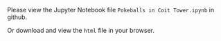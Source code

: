 Please view the Jupyter Notebook file `Pokeballs in Coit Tower.ipynb` in github.

Or download and view the `html` file in your browser.
